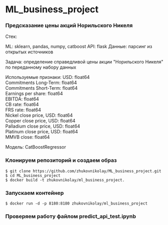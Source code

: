 # ML_business_project
### Предсказание цены акций Норильского Никеля
Стек:

ML: sklearn, pandas, numpy, catboost
API: flask 
Данные: парсинг из открытых источников

Задача: определение справедливой цены акции "Норильского Никеля" по переданному набору данных

Используемые признаки:
USD: float64       
Commitments Long-Term: float64       
Commitments Short-Term: float64       
Earnings per share: float64       
EBITDA: float64       
CB rate: float64       
FRS rate: float64       
Nickel close price, USD: float64       
Copper close price, USD: float64       
Palladium close price, USD: float64       
Platinum close price, USD: float64       
MMVB close: float64   

Модель: CatBoostRegressor

### Клонируем репозиторий и создаем образ
```
$ git clone https://github.com/zhukovnikolay/ML_business_project.git
$ cd ML_business_project
$ docker build -t zhukovnikolay/ml_business_project.
```

### Запускаем контейнер

```
$ docker run -d -p 8180:8180 zhukovnikolay/ml_business_project
```

### Проверяем работу файлом predict_api_test.ipynb
